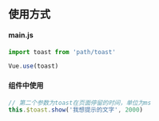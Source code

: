 ## 使用方式



#### main.js

```js
import toast from 'path/toast'

Vue.use(toast)
```



#### 组件中使用

```js
// 第二个参数为toast在页面停留的时间，单位为ms
this.$toast.show('我想提示的文字', 2000)
```

